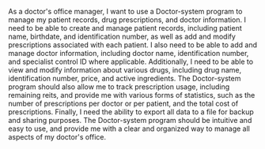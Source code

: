 As a doctor's office manager, I want to use a Doctor-system program to manage my patient records, drug prescriptions, and doctor information. I need to be able to create and manage patient records, including patient name, birthdate, and identification number, as well as add and modify prescriptions associated with each patient. I also need to be able to add and manage doctor information, including doctor name, identification number, and specialist control ID where applicable. Additionally, I need to be able to view and modify information about various drugs, including drug name, identification number, price, and active ingredients. The Doctor-system program should also allow me to track prescription usage, including remaining reits, and provide me with various forms of statistics, such as the number of prescriptions per doctor or per patient, and the total cost of prescriptions. Finally, I need the ability to export all data to a file for backup and sharing purposes. The Doctor-system program should be intuitive and easy to use, and provide me with a clear and organized way to manage all aspects of my doctor's office.
